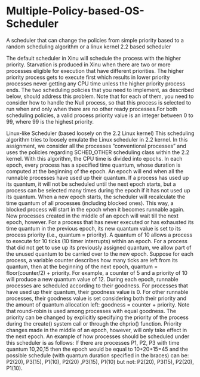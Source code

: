 # Multiple-Policy-based-OS-Scheduler
A scheduler that can change the policies from simple priority based to a random scheduling algorithm or a linux kernel 2.2 based scheduler

The default scheduler in Xinu will schedule the process with the higher priority. Starvation is produced in Xinu when there are two or 
more processes eligible for execution that have different priorities. The higher priority process gets to execute first which results
in lower priority processes never getting any CPU time unless the higher priority process ends. The two scheduling policies that you 
need to implement, as described below, should address this problem. Note that for each of them, you need to consider how to handle the Null 
process, so that this process is selected to run when and only when there are no other ready processes.For both scheduling policies, a 
valid process priority value is an integer between 0 to 99, where 99 is the highest priority.

Linux-like Scheduler (based loosely on the 2.2 Linux kernel)
This scheduling algorithm tries to loosely emulate the Linux scheduler in 2.2 kernel. In this assignment, we consider all the processes
“conventional processes” and uses the policies regarding SCHED_OTHER scheduling class within the 2.2 kernel. With this algorithm, the CPU
time is divided into epochs. In each epoch, every process has a specified time quantum, whose duration is computed at the beginning of the
epoch. An epoch will end when all the runnable processes have used up their quantum. If a process has used up its quantum, it will not be 
scheduled until the next epoch starts, but a process can be selected many times during the epoch if it has not used up its quantum. When a 
new epoch starts, the scheduler will recalculate the time quantum of all processes (including blocked ones). This way, a blocked process 
will start in the epoch when it becomes runnable again. New processes created in the middle of an epoch will wait till the next epoch, however.
For a process that has never executed or has exhausted its time quantum in the previous epoch, its new quantum value is set to its process 
priority (i.e., quantum = priority). A quantum of 10 allows a process to execute for 10 ticks (10 timer interrupts) within an epoch. For a 
process that did not get to use up its previously assigned quantum, we allow part of the unused quantum to be carried over to the new epoch. 
Suppose for each process, a variable counter describes how many ticks are left from its quantum, then at the beginning of the next epoch, 
quantum = floor(counter/2) + priority. For example, a counter of 5 and a priority of 10 will produce a new quantum value of 12. During each 
epoch, runnable processes are scheduled according to their goodness. For processes that have used up their quantum, their goodness value is 0.
For other runnable processes, their goodness value is set considering both their priority and the amount of quantum allocation left: goodness = counter + priority. Note that round-robin is used among processes with equal goodness. The priority can be changed by explicitly specifying the priority of the process during the create() system call or through the chprio() function. Priority changes
made in the middle of an epoch, however, will only take effect in the next epoch. An example of how processes should be scheduled under this scheduler
is as follows: If there are processes P1, P2, P3 with time quantum 10,20,15 then the epoch would be equal to 10+20+15=45 and the possible schedule (with quantum duration specified in the braces) can be: P2(20), P3(15), P1(10), P2(20) ,P3(15), P1(10) but not: P2(20), P3(15), P2(20), P1(10).
